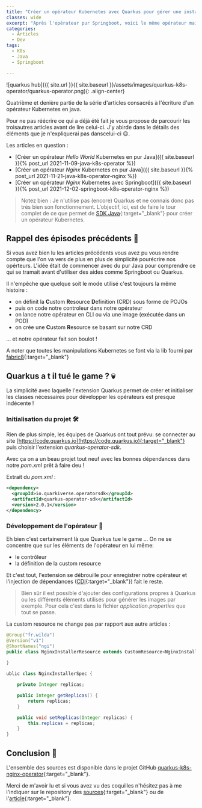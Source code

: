 ```yaml
---
title: "Créer un opérateur Kubernetes avec Quarkus pour gérer une instance Nginx."
classes: wide
excerpt: "Après l'opérateur pur Springboot, voici le même opérateur mais avec Quarkus."
categories:
  - Articles
  - Dev
tags:
  - K8s
  - Java
  - Springboot

---
```


![quarkus hub]({{ site.url }}{{ site.baseurl }}/assets/images/quarkus-k8s-operator/quarkus-operator.png){: .align-center}

Quatrième et denière partie de la série d'articles consacrés à l'écriture d'un opérateur Kubernetes en java.

Pour ne pas réécrire ce qui a déjà été fait je vous propose de parcourir les troisautres articles avant de lire celui-ci.
J'y abirde dans le détails des éléments que je n'expliquerai pas danscelui-ci 😉.

Les articles en question :
 - [Créer un opérateur _Hello World_ Kubernetes en pur Java]({{ site.baseurl }}{% post_url 2021-11-09-java-k8s-operator %}) 
 - [Créer un opérateur _Nginx_ Kubernetes en pur Java]({{ site.baseurl }}{% post_url 2021-11-21-java-k8s-operator-nginx %}) 
 - [Créer un opérateur _Nginx_ Kubernetes avec Springboot]({{ site.baseurl }}{% post_url 2021-12-02-springboot-k8s-operator-nginx %}) 

> Notez bien : 
> Je n'utilise pas (encore) Quarkus et ne connais donc pas très bien son fonctionnement.
> L'objectif, ici, est de faire le tour complet de ce que permet de [SDK Java](https://javaoperatorsdk.io/){:target="_blank"} pour créer un opérateur Kubernetes.


## Rappel des épisodes précédents 💬

Si vous avez bien lu les articles précédents vous avez pu vous rendre compte que l'on va vers de plus en plus de simplicité pourécrire nos opérteurs.
L'idée était de commencer avec du pur Java pour comprendre ce qui se tramait avant d'utiliser des aides comme Springboot ou Quarkus.

Il n'empêche que quelque soit le mode utilisé c'est toujours la même histoire : 
 - on définit la **C**ustom **R**esource **D**efinition (CRD) sous forme de POJOs 
 - puis on code notre controleur dans notre opérateur
 - on lance notre opérateur en CLI ou via une image (exécutée dans un POD)
 - on crée une **C**ustom **R**esource se basant sur notre CRD 

... et notre opérateur fait son boulot !

A noter que toutes les manipulations Kubernetes se font via la lib fourni par  [fabric8](https://github.com/fabric8io/kubernetes-client/){:target="_blank"} 

## Quarkus a t il tué le game ? 💀

La simplicité avec laquelle l'extension Quarkus permet de créer et initialiser les classes nécessaires pour développer les opérateurs est presque indécente !

### Initialisation du projet 🛠️

Rien de plus simple, les équipes de Quarkus ont tout prévu: se connecter au site [https://code.quarkus.io](https://code.quarkus.io){:target="_blank"} puis choisir l'extension _quarkus-operator-sdk_.

Avec ça on a un beau projet tout neuf avec les bonnes dépendances dans notre _pom.xml_ prêt à faire deu !

Extrait du _pom.xml_ : 
```xml
<dependency>
  <groupId>io.quarkiverse.operatorsdk</groupId>
  <artifactId>quarkus-operator-sdk</artifactId>
  <version>2.0.1</version>
</dependency>
 ```
### Développement de l'opérateur 📝

Eh bien c'est certainement là que Quarkus tue le game ... 
On ne se concentre que sur les éléments de l'opérateur en lui même:

 - le contrôleur
 - la définition de la custom resource

Et c'est tout, l'extension se débrouille pour enregistrer notre opérateur et l'injection de dépendances ([CDI](https://docs.jboss.org/cdi/spec/2.0/cdi-spec.html){:target="_blank"}) fait le reste.

> Bien sûr il est possible d'ajouter des configurations propres à Quarkus ou les différents éléments utilisés pour générer les images par exemple.
Pour cela c'est dans le fichier _application.properties_ que tout se passe.

La custom resource ne change pas par rapport aux autre articles :
```java
@Group("fr.wilda")
@Version("v1")
@ShortNames("ngi")
public class NginxInstallerResource extends CustomResource<NginxInstallerSpec, Void> implements Namespaced {
    
}
```

```java
ublic class NginxInstallerSpec {

    private Integer replicas;

    public Integer getReplicas() {
        return replicas;
    }

    public void setReplicas(Integer replicas) {
        this.replicas = replicas;
    }
}
```

## Conclusion 🧐

L'ensemble des sources est disponible dans le projet GitHub [quarkus-k8s-nginx-operator](https://github.com/philippart-s/quarkus-k8s-nginx-operator){:target="_blank"}.

Merci de m'avoir lu et si vous avez vu des coquilles n'hésitez pas à me l'indiquer sur le repository des [sources](https://github.com/philippart-s/quarkus-k8s-nginx-operator){:target="_blank"} ou de l'[article](https://github.com/philippart-s/blog){:target="_blank"}.

 
